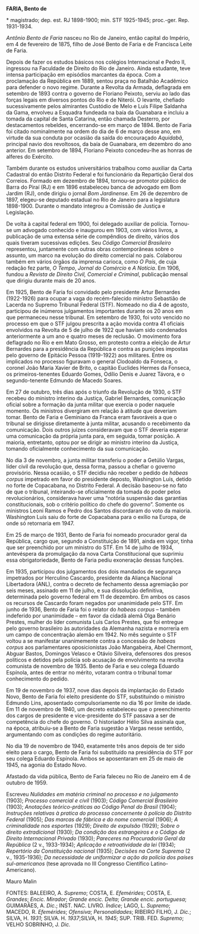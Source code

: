 **FARIA, Bento de**

\* magistrado; dep. est. RJ 1898-1900; min. STF 1925-1945; proc.-ger.
Rep. 1931-1934.

*Antônio Bento de Faria* nasceu no Rio de Janeiro, então capital do
Império, em 4 de fevereiro de 1875, filho de José Bento de Faria e de
Francisca Leite de Faria.

Depois de fazer os estudos básicos nos colégios Internacional e Pedro
II, ingressou na Faculdade de Direito do Rio de Janeiro. Ainda
estudante, teve intensa participação em episódios marcantes da época.
Com a proclamação da República em 1889, sentou praça no Batalhão
Acadêmico para defender o novo regime. Durante a Revolta da Armada,
deflagrada em setembro de 1893 contra o governo de Floriano Peixoto,
serviu ao lado das forças legais em diversos pontos do Rio e de Niterói.
O levante, chefiado sucessivamente pelos almirantes Custódio de Melo e
Luís Filipe Saldanha da Gama, envolveu a Esquadra fundeada na baía da
Guanabara e incluiu a tomada da capital de Santa Catarina, então chamada
Desterro, por destacamentos rebeldes, encerrando-se em março de 1894.
Bento de Faria foi citado nominalmente na ordem do dia de 6 de março
desse ano, em virtude da sua conduta por ocasião da saída do encouraçado
*Aquidabã*, principal navio dos revoltosos, da baía de Guanabara, em
dezembro do ano anterior. Em setembro de 1894, Floriano Peixoto
concedeu-lhe as honras de alferes do Exército.

Também durante os estudos universitários trabalhou como auxiliar da
Carta Cadastral do então Distrito Federal e foi funcionário da
Repartição Geral dos Correios. Formado em dezembro de 1894, tornou-se
promotor público de Barra do Piraí (RJ) e em 1896 estabeleceu banca de
advogado em Bom Jardim (RJ), onde dirigiu o jornal *Bom Jardinense*. Em
26 de dezembro de 1897, elegeu-se deputado estadual no Rio de Janeiro
para a legislatura 1898-1900. Durante o mandato integrou a Comissão de
Justiça e Legislação.

De volta à capital federal em 1900, foi delegado auxiliar de polícia.
Tornou-se um advogado conhecido e inaugurou em 1903, com vários livros,
a publicação de uma extensa série de compêndios de direito, vários dos
quais tiveram sucessivas edições. Seu *Código Comercial Brasileiro*
representou, juntamente com outras obras contemporâneas sobre o assunto,
um marco na evolução do direito comercial no país. Colaborou também em
vários órgãos da imprensa carioca, como *O* *País*, de cuja redação fez
parte, *O* *Tempo*, *Jornal do Comércio* e *A Notícia*. Em 1906, fundou
a *Revista de Direito Civil, Comercial e Criminal*, publicação mensal
que dirigiu durante mais de 20 anos.

Em 1925, Bento de Faria foi convidado pelo presidente Artur Bernardes
(1922-1926) para ocupar a vaga do recém-falecido ministro Sebastião de
Lacerda no Supremo Tribunal Federal (STF). Nomeado no dia 4 de agosto,
participou de inúmeros julgamentos importantes durante os 20 anos em que
permaneceu nesse tribunal. Em setembro de 1930, foi voto vencido no
processo em que o STF julgou prescrita a ação movida contra 41 oficiais
envolvidos na Revolta de 5 de julho de 1922 que haviam sido condenados
anteriormente a um ano e quatro meses de reclusão. O movimento fora
deflagrado no Rio e em Mato Grosso, em protesto contra a eleição de
Artur Bernardes para a presidência da República e contra as punições
impostas pelo governo de Epitácio Pessoa (1919-1922) aos militares.
Entre os implicados no processo figuravam o general Clodoaldo da
Fonseca, o coronel João Maria Xavier de Brito, o capitão Euclides Hermes
da Fonseca, os primeiros-tenentes Eduardo Gomes, Odílio Denis e Juarez
Távora, e o segundo-tenente Edmundo de Macedo Soares.

Em 27 de outubro, três dias após o triunfo da Revolução de 1930, o STF
recebeu do ministro interino da Justiça, Gabriel Bernardes, comunicação
oficial sobre a formação da junta militar que exercia o poder naquele
momento. Os ministros divergiram em relação à atitude que deveriam
tomar. Bento de Faria e Geminiano da Franca eram favoráveis a que o
tribunal se dirigisse diretamente à junta militar, acusando o
recebimento da comunicação. Dois outros juízes consideravam que o STF
deveria esperar uma comunicação da própria junta para, em seguida, tomar
posição. A maioria, entretanto, optou por se dirigir ao ministro
interino da Justiça, tomando oficialmente conhecimento da sua
comunicação.

No dia 3 de novembro, a junta militar transferiu o poder a Getúlio
Vargas, líder civil da revolução que, dessa forma, passou a chefiar o
governo provisório. Nessa ocasião, o STF decidiu não receber o pedido de
*hábeas corpus* impetrado em favor do presidente deposto, Washington
Luís, detido no forte de Copacabana, no Distrito Federal. A decisão
baseou-se no fato de que o tribunal, inteirando-se oficialmente da
tomada do poder pelos revolucionários, considerava haver uma “notória
suspensão das garantias constitucionais, sob o critério político do
chefe do governo”. Somente os ministros Leoni Ramos e Pedro dos Santos
discordaram do voto da maioria. Washington Luís saiu do forte de
Copacabana para o exílio na Europa, de onde só retornaria em 1947.

Em 25 de março de 1931, Bento de Faria foi nomeado procurador geral da
República, cargo que, segundo a Constituição de 1891, ainda em vigor,
tinha que ser preenchido por um ministro do STF. Em 14 de julho de 1934,
antevéspera da promulgação da nova Carta Constitucional que suprimiu
essa obrigatoriedade, Bento de Faria pediu exoneração dessas funções.

Em 1935, participou dos julgamentos dos dois mandados de segurança
impetrados por Herculino Cascardo, presidente da Aliança Nacional
Libertadora (ANL), contra o decreto de fechamento dessa agremiação por
seis meses, assinado em 11 de julho, e sua dissolução definitiva,
determinada pelo governo federal em 11 de dezembro. Em ambos os casos os
recursos de Cascardo foram negados por unanimidade pelo STF. Em junho de
1936, Bento de Faria foi o relator do *habeas corpus* – também
indeferido por unanimidade – em favor da cidadã alemã Olga Benário
Prestes, mulher do líder comunista Luís Carlos Prestes, que foi entregue
pelo governo brasileiro às autoridades da Alemanha nazista e morreria em
um campo de concentração alemão em 1942. No mês seguinte o STF voltou a
se manifestar unanimemente contra a concessão de *habeas corpus* aos
parlamentares oposicionistas João Mangabeira, Abel Chermont, Abguar
Bastos, Domingos Velasco e Otávio Silveira, defensores dos presos
políticos e detidos pela polícia sob acusação de envolvimento na revolta
comunista de novembro de 1935. Bento de Faria e seu colega Eduardo
Espínola, antes de entrar no mérito, votaram contra o tribunal tomar
conhecimento do pedido.

Em 19 de novembro de 1937, nove dias depois da implantação do Estado
Novo, Bento de Faria foi eleito presidente do STF, substituindo o
ministro Edmundo Lins, aposentado compulsoriamente no dia 16 por limite
de idade. Em 11 de novembro de 1940, um decreto estabeleceu que o
preenchimento dos cargos de presidente e vice-presidente do STF passava
a ser de competência do chefe do governo. O historiador Hélio Silva
assinala que, na época, atribuiu-se a Bento de Faria sugestão a Vargas
nesse sentido, argumentando com as condições do regime autoritário.

No dia 19 de novembro de 1940, exatamente três anos depois de ter sido
eleito para o cargo, Bento de Faria foi substituído na presidência do
STF por seu colega Eduardo Espínola. Ambos se aposentaram em 25 de maio
de 1945, na agonia do Estado Novo.

Afastado da vida pública, Bento de Faria faleceu no Rio de Janeiro em 4
de outubro de 1959.

Escreveu *Nulidades em matéria criminal* *no processo e no julgamento*
(1903); *Processo comercial e civil* (1903); *Código Comercial*
*Brasileiro* (1903); *Anotações teórico-práticas* *ao Código Penal do
Brasil* (1904); *Instruções* *relativas à pratica do processo
concernente à polícia do Distrito Federal* (1905); *Das marcas de
fábrica e do nome comercial* (1906); *A criminalidade nos esportes*
(1929); *Direito* *de expulsão* (1929); *Sobre o direito extradicional*
(1930); *Da condição dos estrangeiros* *e o Código de Direito
Internacional Privado* (1930); *Pareceres na Procuradoria Geral da*
*República* (2 v., 1933-1934); *Aplicação e retroatividade da lei*
(1934); *Repertório da* *Constituição nacional* (1935); *Decisões na*
*Corte Suprema* (2 v., 1935-1936); *Da necessidade de uniformizar a ação
da polícia dos países sul-americanos* (tese aprovada no III Congresso
Científico Latino-Americano).

Mauro Malin

FONTES: BALEEIRO, A. *Supremo*; COSTA, E. *Efemérides*; COSTA, E.
*Grandes*; *Encic. Mirador*; *Grande encic. Delta*; *Grande* *encic.
portuguesa*; GUIMARÃES, A. *Dic*.; INST. NAC. LIVRO. *Índice*; LAGO, L.
*Supremo*; MACEDO, R. *Efemérides*; *Ofensiva*; *Personalidades*;
RIBEIRO FILHO, J. *Dic.*; SILVA, H. *1931*; SILVA. H. *1937*;SILVA, H.
*1945*; SUP. TRIB. FED. *Supremo*; VELHO SOBRINHO, J. *Dic.*
